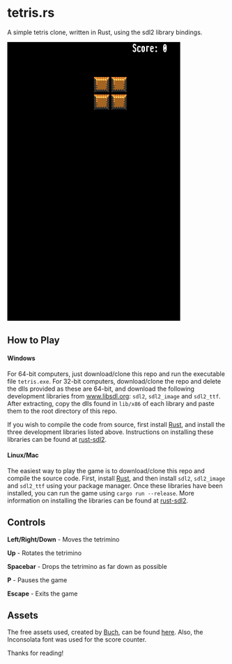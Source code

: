 # tetris.rs

A simple tetris clone, written in Rust, using the sdl2 library bindings.

![Gif showing a demo of the game](https://github.com/michealodwyer26/tetris/blob/master/demo.gif) 

## How to Play

#### Windows
For 64-bit computers, just download/clone this repo and run the executable file `tetris.exe`. For 32-bit computers, 
download/clone the repo and delete the dlls provided as these are 64-bit, and download the following development libraries 
from www.libsdl.org: `sdl2`, `sdl2_image` and `sdl2_ttf`. After extracting, copy the dlls found in `lib/x86` of each library 
and paste them to the root directory of this repo.

If you wish to compile the code from source, first install [Rust](https://www.rust-lang.org/tools/install), and install the 
three development libraries listed above. Instructions on installing these libraries can be found at 
[rust-sdl2](https://github.com/Rust-SDL2/rust-sdl2).

#### Linux/Mac
The easiest way to play the game is to download/clone this repo and compile the source code.
First, install [Rust](https://www.rust-lang.org/tools/install), and then install 
`sdl2`, `sdl2_image` and `sdl2_ttf` using your package manager. Once these libraries have been installed, you can run the game 
using `cargo run --release`. More information on installing the libraries can be found at 
[rust-sdl2](https://github.com/Rust-SDL2/rust-sdl2).

## Controls

**Left/Right/Down** - Moves the tetrimino 

**Up** - Rotates the tetrimino

**Spacebar** - Drops the tetrimino as far down as possible

**P** - Pauses the game

**Escape** - Exits the game

## Assets

The free assets used, created by [Buch](http://blog-buch.rhcloud.com), can be found [here](https://opengameart.org/content/arcade-pack).
Also, the Inconsolata font was used for the score counter.

Thanks for reading!
